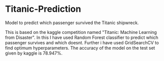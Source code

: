 # Titanic-Prediction
 Model to predict which passenger survived the Titanic shipwreck. 

This is based on the kaggle competition named "Titanic: Machine Learning from Disaster". In this I have used Random Forest classifier to predict which passenger survives and which doesnt. Further i have used GridSearchCV to find optimum hyperparameters.
The accuracy of the model on the test set given by kaggle is 78.947%.
	

